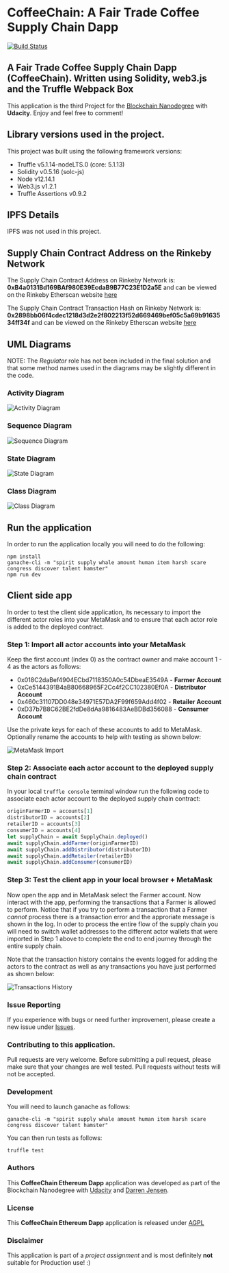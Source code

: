 # CoffeeChain: A Fair Trade Coffee Supply Chain Dapp

[![Build Status](https://travis-ci.org/jensendarren/Coffee-Supply-Chain-Dapp.svg?branch=master)](https://travis-ci.org/jensendarren/Coffee-Supply-Chain-Dapp)

## A Fair Trade Coffee Supply Chain Dapp (CoffeeChain). Written using Solidity, web3.js and the Truffle Webpack Box

This application is the third Project for the [Blockchain Nanodegree](https://www.udacity.com/course/blockchain-developer-nanodegree--nd1309) with __Udacity__. Enjoy and feel free to comment!

## Library versions used in the project.

This project was built using the following framework versions:

* Truffle v5.1.14-nodeLTS.0 (core: 5.1.13)
* Solidity v0.5.16 (solc-js)
* Node v12.14.1
* Web3.js v1.2.1
* Truffle Assertions v0.9.2

## IPFS Details

IPFS was not used in this project.

## Supply Chain Contract Address on the Rinkeby Network

The Supply Chain Contract Address on Rinkeby Network is: **0xB4a0131Bd169BAf980E39EcdaB9B77C23E1D2a5E** and can be viewed on the Rinkeby Etherscan website [here](https://rinkeby.etherscan.io/address/0xB4a0131Bd169BAf980E39EcdaB9B77C23E1D2a5E)

The Supply Chain Contract Transaction Hash on Rinkeby Network is: **0x2898bb06f4cdec1218d3d2e2f802213f52d669469bef05c5a69b9163534ff34f** and can be viewed on the Rinkeby Etherscan website  [here](https://rinkeby.etherscan.io/tx/0x2898bb06f4cdec1218d3d2e2f802213f52d669469bef05c5a69b9163534ff34f)

## UML Diagrams

NOTE: The _Regulator_ role has not been included in the final solution and that some method names used in the diagrams may be slightly different in the code.

### Activity Diagram

![Activity Diagram](./uml/Activity%20Diagram.png)

### Sequence Diagram

![Sequence Diagram](./uml/Sequence%20Diagram.png)

### State Diagram

![State Diagram](./uml/State%20Diagram.png)

### Class Diagram

![Class Diagram](./uml/Class%20Diagram.png)

## Run the application

In order to run the application locally you will need to do the following:

```
npm install
ganache-cli -m "spirit supply whale amount human item harsh scare congress discover talent hamster"
npm run dev
```

## Client side app

In order to test the client side application, its necessary to import the different actor roles into your MetaMask and to ensure that each actor role is added to the deployed contract.

### Step 1: Import all actor accounts into your MetaMask

Keep the first account (index 0) as the contract owner and make account 1 - 4 as the actors as follows:

* 0x018C2daBef4904ECbd7118350A0c54DbeaE3549A - **Farmer Account**
* 0xCe5144391B4aB80668965F2Cc4f2CC102380Ef0A - **Distributor Account**
* 0x460c31107DD048e34971E57DA2F99f659Add4f02 - **Retailer Account**
* 0xD37b7B8C62BE2fdDe8dAa9816483AeBDBd356088 - **Consumer Account**

Use the private keys for each of these accounts to add to MetaMask. Optionally rename the accounts to help with testing as shown below:

![MetaMask Import](/img/metamask-accounts.png)

### Step 2: Associate each actor account to the deployed supply chain contract

In your local `truffle console` terminal window run the following code to associate each actor account to the deployed supply chain contract:

```js
originFarmerID = accounts[1]
distributorID = accounts[2]
retailerID = accounts[3]
consumerID = accounts[4]
let supplyChain = await SupplyChain.deployed()
await supplyChain.addFarmer(originFarmerID)
await supplyChain.addDistributor(distributorID)
await supplyChain.addRetailer(retailerID)
await supplyChain.addConsumer(consumerID)
```

### Step 3: Test the client app in your local browser + MetaMask

Now open the app and in MetaMask select the Farmer account. Now interact with the app, performing the transactions that a Farmer is allowed to perform. Notice that if you try to perform a transaction that a Farmer _cannot_ process there is a transaction error and the approriate message is shown in the log. In oder to process the entire flow of the supply chain you will need to switch wallet addresses to the different actor wallets that were imported in Step 1 above to complete the end to end journey through the entire supply chain.

Note that the transaction history contains the events logged for adding the actors to the contract as well as any transactions you have just performed as shown below:

![Transactions History](./img/tx-history.png)

### Issue Reporting

If you experience with bugs or need further improvement, please create a new issue under [Issues](https://github.com/jensendarren/Coffee-Supply-Chain-Dapp/issues).

### Contributing to this application.

Pull requests are very welcome. Before submitting a pull request, please make sure that your changes are well tested. Pull requests without tests will not be accepted.

### Development

You will need to launch ganache as follows:

```
ganache-cli -m "spirit supply whale amount human item harsh scare congress discover talent hamster"
```

You can then run tests as follows:

```
truffle test
```

### Authors

This **CoffeeChain Ethereum Dapp** application was developed as part of the Blockchain Nanodegree with [Udacity](http://www.udacity.com) and [Darren Jensen](http://www.tweetegy.com).

### License

This **CoffeeChain Ethereum Dapp** application is released under [AGPL](http://www.gnu.org/licenses/agpl-3.0-standalone.html)

### Disclaimer

This application is part of a _project assignment_ and is most definitely __not__ suitable for Production use! :)